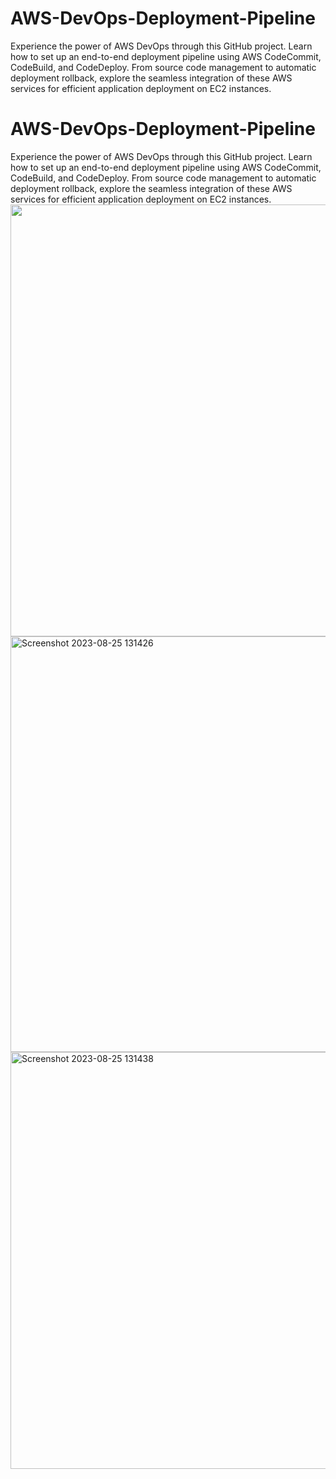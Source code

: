 # AWS-DevOps-Deployment-Pipeline
Experience the power of AWS DevOps through this GitHub project. Learn how to set up an end-to-end deployment pipeline using AWS CodeCommit, CodeBuild, and CodeDeploy. From source code management to automatic deployment rollback, explore the seamless integration of these AWS services for efficient application deployment on EC2 instances.

# AWS-DevOps-Deployment-Pipeline
Experience the power of AWS DevOps through this GitHub project. Learn how to set up an end-to-end deployment pipeline using AWS CodeCommit, CodeBuild, and CodeDeploy. From source code management to automatic deployment rollback, explore the seamless integration of these AWS services for efficient application deployment on EC2 instances.
<img width="691" src="[https://github.com/CelestialScripter/images/blob/main/266299229-22304ec8-04e7-40d3-a895-eeecffc05bf1.png](https://github.com/CelestialScripter/images/blob/main/266299229-22304ec8-04e7-40d3-a895-eeecffc05bf1.png)">
<img width="665" alt="Screenshot 2023-08-25 131426" src="[/home/priest/Downloads/266299236-d623c491-a2dd-4d19-aad1-cabd5a52be3d.png](https://github.com/CelestialScripter/images/assets/127801801/9354f0f9-35a1-4528-85cf-9812a8467565)">
<img width="667" alt="Screenshot 2023-08-25 131438" src="/home/priest/Downloads/266299229-22304ec8-04e7-40d3-a895-eeecffc05bf1.png">
